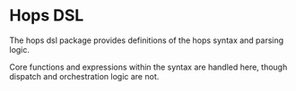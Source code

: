 # Hops DSL

The hops dsl package provides definitions of the hops syntax and parsing logic.

Core functions and expressions within the syntax are handled here, though dispatch and orchestration logic are not.
